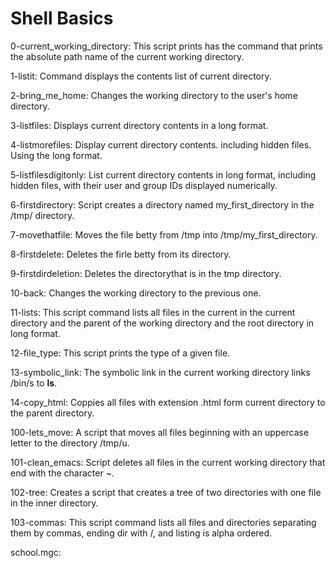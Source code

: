 # Shell Basics

0-current_working_directory: This script prints has the command that prints the absolute path name of the current working directory.

1-listit: Command displays the contents list of current directory.

2-bring_me_home: Changes the working directory to the user's home directory.

3-listfiles: Displays current directory contents in a long format.

4-listmorefiles: Display current directory contents. including hidden files. Using the long format.

5-listfilesdigitonly: List current directory contents in long format, including hidden files, with their user and group IDs displayed numerically.

6-firstdirectory: Script creates a directory named my_first_directory in the /tmp/ directory.

7-movethatfile: Moves the file betty from /tmp into /tmp/my_first_directory.

8-firstdelete: Deletes the firle betty from its directory.

9-firstdirdeletion: Deletes the directorythat is in the tmp directory.

10-back: Changes the working directory to the previous one.

11-lists: This script command lists all files in the current in the current directory and the parent of the working directory and the root directory in long format.

12-file_type: This script prints the type of a given file.

13-symbolic_link: The symbolic link in the current working directory links /bin/s to __ls__.

14-copy_html: Coppies all files with extension .html form current directory to the parent directory.

100-lets_move: A script that moves all files beginning with an uppercase letter to the directory /tmp/u.

101-clean_emacs: Script deletes all files in the current working directory that end with the character ~.

102-tree: Creates a script that creates a tree of two directories with one file in the inner directory.

103-commas: This script command lists all files and directories separating them by commas, ending dir with /, and listing is alpha ordered.

school.mgc:  
